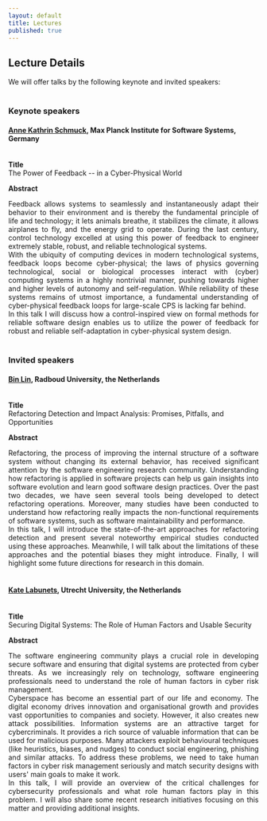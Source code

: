 ```yaml
---
layout: default
title: Lectures
published: true
---
```


## Lecture Details

We will offer talks by the following keynote and invited speakers:
<br/><br/>

### Keynote speakers

#### <a href="https://wp.mpi-sws.org/akschmuck/"><b>Anne Kathrin Schmuck</b></a>, Max Planck Institute for Software Systems, Germany <br /> <br /> 
**Title**\
The Power of Feedback -- in a Cyber-Physical World

**Abstract**

<div style="text-align: justify">
Feedback allows systems to seamlessly and instantaneously adapt their behavior to their environment and is thereby the fundamental principle of life and technology; it lets animals breathe, it stabilizes the climate, it allows airplanes to fly, and the energy grid to operate. During the last century, control technology excelled at using this power of feedback to engineer extremely stable, robust, and reliable technological systems.
<br />
With the ubiquity of computing devices in modern technological systems, feedback loops become cyber-physical; the laws of physics governing technological, social or biological processes interact with (cyber) computing systems in a highly nontrivial manner, pushing towards higher and higher levels of autonomy and self-regulation. While reliability of these systems remains of utmost importance, a fundamental understanding of cyber-physical feedback loops for large-scale CPS is lacking far behind.
<br />
In this talk I will discuss how a control-inspired view on formal methods for reliable software design enables us to utilize the power of feedback for robust and reliable self-adaptation in cyber-physical system design.<br><br>
</div>

### Invited speakers

#### <a href="https://binlin.info/index.html"><b>Bin Lin</b></a>, Radboud University, the Netherlands <br /> <br /> 
**Title**\
Refactoring Detection and Impact Analysis: Promises, Pitfalls, and Opportunities

**Abstract**
<div style="text-align: justify">
Refactoring, the process of improving the internal structure of a software system without changing its external behavior, has received significant attention by the software engineering research community. Understanding how refactoring is applied in software projects can help us gain insights into software evolution and learn good software design practices. Over the past two decades, we have seen several tools being developed to detect refactoring operations. Moreover, many studies have been conducted to understand how refactoring really impacts the non-functional requirements of software systems, such as software maintainability and performance.
<br/>
In this talk, I will introduce the state-of-the-art approaches for refactoring detection and present several noteworthy empirical studies conducted using these approaches. Meanwhile, I will talk about the limitations of these approaches and the potential biases they might introduce. Finally, I will highlight some future directions for research in this domain.
</div>
<br />

#### <a href="https://www.uu.nl/staff/KLabunets"><b>Kate Labunets</b></a>, Utrecht University, the Netherlands<br /> <br /> 
**Title**\
Securing Digital Systems: The Role of Human Factors and Usable Security

**Abstract**
<div style="text-align: justify">
The software engineering community plays a crucial role in developing secure software and ensuring that digital systems are protected from cyber threats. As we increasingly rely on technology, software engineering professionals need to understand the role of human factors in cyber risk management.
<br />
Cyberspace has become an essential part of our life and economy. The digital economy drives innovation and organisational growth and provides vast opportunities to companies and society. However, it also creates new attack possibilities. Information systems are an attractive target for cybercriminals. It provides a rich source of valuable information that can be used for malicious purposes. Many attackers exploit behavioural techniques (like heuristics, biases, and nudges) to conduct social engineering, phishing and similar attacks. To address these problems, we need to take human factors in cyber risk management seriously and match security designs with users' main goals to make it work.
<br />
In this talk, I will provide an overview of the critical challenges for cybersecurity professionals and what role human factors play in this problem. I will also share some recent research initiatives focusing on this matter and providing additional insights.
</div>









